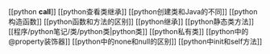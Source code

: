 [[python __call__]]
[[python查看类继承]]
[[python创建类和Java的不同]]
[[python构造函数]]
[[python函数和方法的区别]]
[[python继承]]
[[python静态类方法]]
[[程序/python笔记/类/python类|python类]]
[[python私有类]]
[[python中的@property装饰器]]
[[python中的none和null的区别]]
[[python中init和self方法]]

